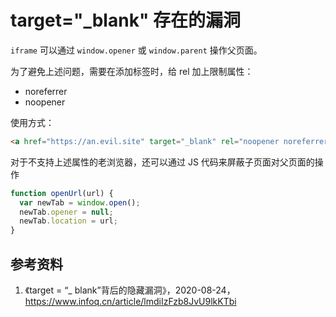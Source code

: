 # target="_blank" 存在的漏洞

`iframe` 可以通过 `window.opener` 或 `window.parent` 操作父页面。



为了避免上述问题，需要在添加标签时，给 rel 加上限制属性：

- noreferrer
- noopener

使用方式：

```html
<a href="https://an.evil.site" target="_blank" rel="noopener noreferrer nofollow">Enter an "evil" website</a>
```



对于不支持上述属性的老浏览器，还可以通过 JS 代码来屏蔽子页面对父页面的操作

```js
function openUrl(url) {
  var newTab = window.open();
  newTab.opener = null;
  newTab.location = url;
}
```





## 参考资料

1. 《target = “_ blank”背后的隐藏漏洞》，2020-08-24，https://www.infoq.cn/article/lmdiIzFzb8JvU9lkKTbi